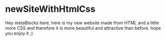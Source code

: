 # newSiteWithHtmlCss
Hey metaBlocks here, here is my new website made from HTML  and a little more CSS and therefore it is more beautiful and attractive than before. hope you enjoy it ;)

